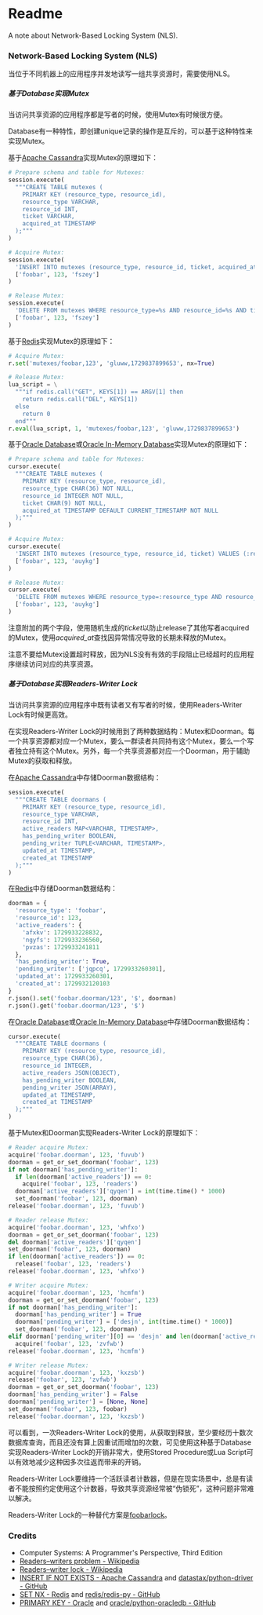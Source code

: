 # Readme
A note about Network-Based Locking System (NLS).

### Network-Based Locking System (NLS)

当位于不同机器上的应用程序并发地读写一组共享资源时，需要使用NLS。

##### 基于Database实现Mutex

当访问共享资源的应用程序都是写者的时候，使用Mutex有时候很方便。

Database有一种特性，即创建unique记录的操作是互斥的，可以基于这种特性来实现Mutex。

基于[Apache Cassandra](https://cassandra.apache.org/_/index.html)实现Mutex的原理如下：

```python
# Prepare schema and table for Mutexes:
session.execute(
  """CREATE TABLE mutexes (
    PRIMARY KEY (resource_type, resource_id),
    resource_type VARCHAR,
    resource_id INT,
    ticket VARCHAR,
    acquired_at TIMESTAMP
  );"""
)
```

```python
# Acquire Mutex:
session.execute(
  'INSERT INTO mutexes (resource_type, resource_id, ticket, acquired_at) VALUES (%s, %s, %s, toTimestamp(now())) IF NOT EXISTS;',
  ['foobar', 123, 'fszey']
)
```

```python
# Release Mutex:
session.execute(
  'DELETE FROM mutexes WHERE resource_type=%s AND resource_id=%s AND ticket=%s;',
  ['foobar', 123, 'fszey']
)
```

基于[Redis](https://redis.io/)实现Mutex的原理如下：

```python
# Acquire Mutex:
r.set('mutexes/foobar,123', 'gluww,1729837899653', nx=True)
```

```python
# Release Mutex:
lua_script = \
  """if redis.call("GET", KEYS[1]) == ARGV[1] then
    return redis.call("DEL", KEYS[1])
  else
    return 0
  end"""
r.eval(lua_script, 1, 'mutexes/foobar,123', 'gluww,1729837899653')
```

基于[Oracle Database](https://www.oracle.com/database/)或[Oracle In-Memory Database](https://www.oracle.com/database/)实现Mutex的原理如下：

```python
# Prepare schema and table for Mutexes:
cursor.execute(
  """CREATE TABLE mutexes (
    PRIMARY KEY (resource_type, resource_id),
    resource_type CHAR(36) NOT NULL,
    resource_id INTEGER NOT NULL,
    ticket CHAR(9) NOT NULL,
    acquired_at TIMESTAMP DEFAULT CURRENT_TIMESTAMP NOT NULL
  );"""
)
```

```python
# Acquire Mutex:
cursor.execute(
  'INSERT INTO mutexes (resource_type, resource_id, ticket) VALUES (:resource_type, :resource_id, :ticket);',
  ['foobar', 123, 'auykg']
)
```

```python
# Release Mutex:
cursor.execute(
  'DELETE FROM mutexes WHERE resource_type=:resource_type AND resource_id=:resource_id AND ticket=:ticket;',
  ['foobar', 123, 'auykg']
)
```

注意附加的两个字段，使用随机生成的*ticket*以防止release了其他写者acquired的Mutex，使用*acquired_at*查找因异常情况导致的长期未释放的Mutex。

注意不要给Mutex设置超时释放，因为NLS没有有效的手段阻止已经超时的应用程序继续访问对应的共享资源。

##### 基于Database实现Readers-Writer Lock

当访问共享资源的应用程序中既有读者又有写者的时候，使用Readers-Writer Lock有时候更高效。

在实现Readers-Writer Lock的时候用到了两种数据结构：Mutex和Doorman。每一个共享资源都对应一个Mutex，要么一群读者共同持有这个Mutex，要么一个写者独立持有这个Mutex。另外，每一个共享资源都对应一个Doorman，用于辅助Mutex的获取和释放。

在[Apache Cassandra](https://cassandra.apache.org/_/index.html)中存储Doorman数据结构：
```python
session.execute(
  """CREATE TABLE doormans (
    PRIMARY KEY (resource_type, resource_id),
    resource_type VARCHAR,
    resource_id INT,
    active_readers MAP<VARCHAR, TIMESTAMP>,
    has_pending_writer BOOLEAN,
    pending_writer TUPLE<VARCHAR, TIMESTAMP>,
    updated_at TIMESTAMP,
    created_at TIMESTAMP
  );"""
)
```

在[Redis](https://redis.io/)中存储Doorman数据结构：
```python
doorman = {
  'resource_type': 'foobar',
  'resource_id': 123,
  'active_readers': {
    'afxkv': 1729933228832,
    'ngyfs': 1729933236560,
    'pvzas': 1729933241811
  },
  'has_pending_writer': True,
  'pending_writer': ['jqpcq', 1729933260301],
  'updated_at': 1729933260301,
  'created_at': 1729932120103
}
r.json().set('foobar.doorman/123', '$', doorman)
r.json().get('foobar.doorman/123', '$')
```

在[Oracle Database](https://www.oracle.com/database/)或[Oracle In-Memory Database](https://www.oracle.com/database/)中存储Doorman数据结构：
```python
cursor.execute(
  """CREATE TABLE doormans (
    PRIMARY KEY (resource_type, resource_id),
    resource_type CHAR(36),
    resource_id INTEGER,
    active_readers JSON(OBJECT),
    has_pending_writer BOOLEAN,
    pending_writer JSON(ARRAY),
    updated_at TIMESTAMP,
    created_at TIMESTAMP
  );"""
)
```

基于Mutex和Doorman实现Readers-Writer Lock的原理如下：

```python
# Reader acquire Mutex:
acquire('foobar.doorman', 123, 'fuvub')
doorman = get_or_set_doorman('foobar', 123)
if not doorman['has_pending_writer']:
  if len(doorman['active_readers']) == 0:
    acquire('foobar', 123, 'readers')
  doorman['active_readers']['qyqen'] = int(time.time() * 1000)
  set_doorman('foobar', 123, doorman)
release('foobar.doorman', 123, 'fuvub')
```

```python
# Reader release Mutex:
acquire('foobar.doorman', 123, 'whfxo')
doorman = get_or_set_doorman('foobar', 123)
del doorman['active_readers']['qyqen']
set_doorman('foobar', 123, doorman)
if len(doorman['active_readers']) == 0:
  release('foobar', 123, 'readers')
release('foobar.doorman', 123, 'whfxo')
```

```python
# Writer acquire Mutex:
acquire('foobar.doorman', 123, 'hcmfm')
doorman = get_or_set_doorman('foobar', 123)
if not doorman['has_pending_writer']:
  doorman['has_pending_writer'] = True
  doorman['pending_writer'] = ['desjn', int(time.time() * 1000)]
  set_doorman('foobar', 123, doorman)
elif doorman['pending_writer'][0] == 'desjn' and len(doorman['active_readers']) == 0:
  acquire('foobar', 123, 'zvfwb')
release('foobar.doorman', 123, 'hcmfm')
```

```python
# Writer release Mutex:
acquire('foobar.doorman', 123, 'kxzsb')
release('foobar', 123, 'zvfwb')
doorman = get_or_set_doorman('foobar', 123)
doorman['has_pending_writer'] = False
doorman['pending_writer'] = [None, None]
set_doorman('foobar', 123, foobar)
release('foobar.doorman', 123, 'kxzsb')
```

可以看到，一次Readers-Writer Lock的使用，从获取到释放，至少要经历十数次数据库查询，而且还没有算上因重试而增加的次数，可见使用这种基于Database实现Readers-Writer Lock的开销非常大，使用Stored Procedure或Lua Script可以有效地减少这种因多次往返而带来的开销。

Readers-Writer Lock要维持一个活跃读者计数器，但是在现实场景中，总是有读者不能按照约定使用这个计数器，导致共享资源经常被“伪锁死”，这种问题非常难以解决。

Readers-Writer Lock的一种替代方案是[foobarlock](https://github.com/hcpty/foobarlock)。

### Credits
- Computer Systems: A Programmer's Perspective, Third Edition
- [Readers–writers problem - Wikipedia](https://en.wikipedia.org/wiki/Readers-writers_problem)
- [Readers–writer lock - Wikipedia](https://en.wikipedia.org/wiki/Readers–writer_lock)
- [INSERT IF NOT EXISTS - Apache Cassandra](https://cassandra.apache.org/doc/latest/cassandra/developing/cql/dml.html#insert-statement) and [datastax/python-driver - GitHub](https://github.com/datastax/python-driver)
- [SET NX - Redis](https://redis.io/docs/latest/commands/set/) and [redis/redis-py - GitHub](https://github.com/redis/redis-py)
- [PRIMARY KEY - Oracle](https://docs.oracle.com/en/database/oracle/oracle-database/23/sqlrf/constraint.html) and [oracle/python-oracledb - GitHub](https://github.com/oracle/python-oracledb/)
